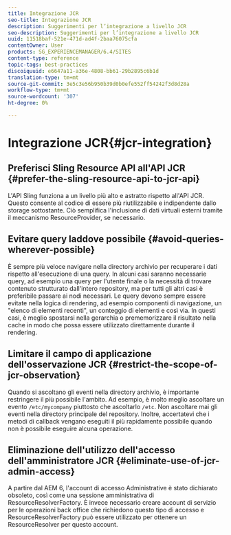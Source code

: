```yaml
---
title: Integrazione JCR
seo-title: Integrazione JCR
description: Suggerimenti per l’integrazione a livello JCR
seo-description: Suggerimenti per l’integrazione a livello JCR
uuid: 11518baf-521e-471d-ad4f-2baa76075cfa
contentOwner: User
products: SG_EXPERIENCEMANAGER/6.4/SITES
content-type: reference
topic-tags: best-practices
discoiquuid: e6647a11-a36e-4808-bb61-29b2895c6b1d
translation-type: tm+mt
source-git-commit: 3e5c3e56b950b39d0b0efe552ff54242f3d8d28a
workflow-type: tm+mt
source-wordcount: '307'
ht-degree: 0%

---
```



# Integrazione JCR{#jcr-integration}

## Preferisci Sling Resource API all&#39;API JCR {#prefer-the-sling-resource-api-to-jcr-api}

L&#39;API Sling funziona a un livello più alto e astratto rispetto all&#39;API JCR. Questo consente al codice di essere più riutilizzabile e indipendente dallo storage sottostante. Ciò semplifica l&#39;inclusione di dati virtuali esterni tramite il meccanismo ResourceProvider, se necessario.

## Evitare query laddove possibile {#avoid-queries-wherever-possible}

È sempre più veloce navigare nella directory archivio per recuperare i dati rispetto all&#39;esecuzione di una query. In alcuni casi saranno necessarie query, ad esempio una query per l&#39;utente finale o la necessità di trovare contenuto strutturato dall&#39;intero repository, ma per tutti gli altri casi è preferibile passare ai nodi necessari. Le query devono sempre essere evitate nella logica di rendering, ad esempio componenti di navigazione, un &quot;elenco di elementi recenti&quot;, un conteggio di elementi e così via. In questi casi, è meglio spostarsi nella gerarchia o prememorizzare il risultato nella cache in modo che possa essere utilizzato direttamente durante il rendering.

## Limitare il campo di applicazione dell&#39;osservazione JCR {#restrict-the-scope-of-jcr-observation}

Quando si ascoltano gli eventi nella directory archivio, è importante restringere il più possibile l&#39;ambito. Ad esempio, è molto meglio ascoltare un evento `/etc/mycompany` piuttosto che ascoltarlo `/etc`. Non ascoltare mai gli eventi nella directory principale del repository. Inoltre, accertatevi che i metodi di callback vengano eseguiti il più rapidamente possibile quando non è possibile eseguire alcuna operazione.

## Eliminazione dell&#39;utilizzo dell&#39;accesso dell&#39;amministratore JCR {#eliminate-use-of-jcr-admin-access}

A partire dal AEM 6, l&#39;account di accesso Administrative è stato dichiarato obsoleto, così come una sessione amministrativa di ResourceResolverFactory. È invece necessario creare account di servizio per le operazioni back office che richiedono questo tipo di accesso e ResourceResolverFactory può essere utilizzato per ottenere un ResourceResolver per questo account.
